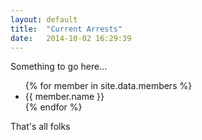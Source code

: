 ```yaml
---
layout: default
title:  "Current Arrests"
date:   2014-10-02 16:29:39
---
```


<p>Something to go here...</p>
<ul class="post-list">
{% for member in site.data.members %}
  <li>
    <!-- <a href="https://github.com/{{ member.github }}"> -->
      {{ member.name }}
    <!-- </a> -->
  </li>
{% endfor %}
</ul>
<p>That's all folks</p>